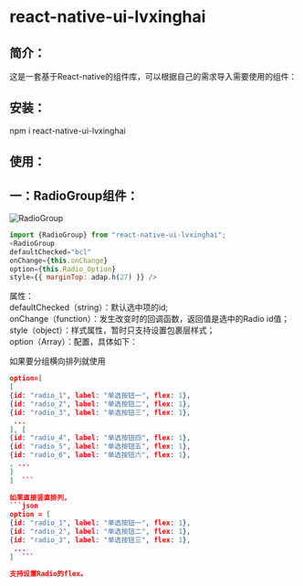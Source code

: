 react-native-ui-lvxinghai
===
简介：  
---
这是一套基于React-native的组件库，可以根据自己的需求导入需要使用的组件：
  
安装：  
---
npm i react-native-ui-lvxinghai    
  
使用：  
---
一：RadioGroup组件：  
---
![RadioGroup](https://raw.githubusercontent.com/lxhRose/react-native-ui-lvxinghai/master/image/RadioGroup.png)  

```js
import {RadioGroup} from "react-native-ui-lvxinghai";   
<RadioGroup  
defaultChecked="bcl"  
onChange={this.onChange}  
option={this.Radio_Option}  
style={{ marginTop: adap.h(27) }} />  
```
   
属性：  
defaultChecked（string）：默认选中项的id;  
onChange（function）：发生改变时的回调函数，返回值是选中的Radio id值；   
style（object）：样式属性，暂时只支持设置包裹层样式；  
option（Array）：配置，具体如下： 
    
如果要分组横向排列就使用   
```json
option=[  
[  
{id: "radio_1", label: "单选按钮一", flex: 1},  
{id: "radio_2", label: "单选按钮二", flex: 1},  
{id: "radio_3", label: "单选按钮三", flex: 1},  
 ...  
], [  
{id: "radio_4", label: "单选按钮四", flex: 1},  
{id: "radio_5", label: "单选按钮五", flex: 1},  
{id: "radio_6", label: "单选按钮六", flex: 1},  
, ...  
]    
]  ```
  
如果直接竖直排列，  
```json
option = [  
{id: "radio_1", label: "单选按钮一", flex: 1},  
{id: "radio_2", label: "单选按钮二", flex: 1},  
{id: "radio_3", label: "单选按钮三", flex: 1},  
 ...  
]  ```
  
支持设置Radio的flex。  
